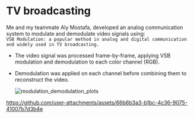 # TV broadcasting

Me and my teammate Aly Mostafa, developed an analog communication system to modulate and demodulate video signals using: </br>
`VSB Modulation: a popular method in analog and digital communication and widely used in TV broadcasting.` </br>
- The video signal was processed frame-by-frame, applying VSB modulation and demodulation to each color channel (RGB).
- Demodulation was applied on each channel before combining them to reconstruct the video.

  ![modulation_demodulation_plots](https://github.com/user-attachments/assets/35f78d23-1c54-4948-83e3-6a5ba62a7212)

  


https://github.com/user-attachments/assets/66b6b3a3-b1bc-4c36-9075-41007b7d3b4e

